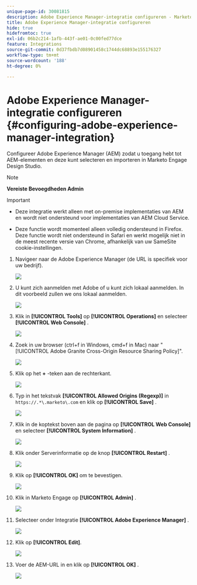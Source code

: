 ```yaml
---
unique-page-id: 30081815
description: Adobe Experience Manager-integratie configureren - Marketo Docs - Productdocumentatie
title: Adobe Experience Manager-integratie configureren
hide: true
hidefromtoc: true
exl-id: 06b2c214-1afb-443f-ae01-0c00fed77dce
feature: Integrations
source-git-commit: 0d37fbdb7d08901458c1744dc68893e155176327
workflow-type: tm+mt
source-wordcount: '188'
ht-degree: 0%

---
```


# Adobe Experience Manager-integratie configureren {#configuring-adobe-experience-manager-integration}

Configureer Adobe Experience Manager (AEM) zodat u toegang hebt tot AEM-elementen en deze kunt selecteren en importeren in Marketo Engage Design Studio.

>[!NOTE]
>
>**Vereiste Bevoegdheden Admin**

>[!IMPORTANT]
>
>* Deze integratie werkt alleen met on-premise implementaties van AEM en wordt niet ondersteund voor implementaties van AEM Cloud Service.
>
>* Deze functie wordt momenteel alleen volledig ondersteund in Firefox. Deze functie wordt niet ondersteund in Safari en werkt mogelijk niet in de meest recente versie van Chrome, afhankelijk van uw SameSite cookie-instellingen.

1. Navigeer naar de Adobe Experience Manager (de URL is specifiek voor uw bedrijf).

   ![](assets/one.png)

1. U kunt zich aanmelden met Adobe of u kunt zich lokaal aanmelden. In dit voorbeeld zullen we ons lokaal aanmelden.

   ![](assets/two.png)

1. Klik in **[!UICONTROL Tools]** op **[!UICONTROL Operations]** en selecteer **[!UICONTROL Web Console]** .

   ![](assets/2a.png)

1. Zoek in uw browser (ctrl+f in Windows, cmd+f in Mac) naar &quot;[!UICONTROL Adobe Granite Cross-Origin Resource Sharing Policy]&quot;.

   ![](assets/three.png)

1. Klik op het **+** -teken aan de rechterkant.

   ![](assets/four.png)

1. Typ in het tekstvak **[!UICONTROL Allowed Origins (Regexp)]** in `https://.*\.marketo\.com` en klik op **[!UICONTROL Save]** .

   ![](assets/five-psd.png)

1. Klik in de koptekst boven aan de pagina op **[!UICONTROL Web Console]** en selecteer **[!UICONTROL System Information]** .

   ![](assets/six.png)

1. Klik onder Serverinformatie op de knop **[!UICONTROL Restart]** .

   ![](assets/seven.png)

1. Klik op **[!UICONTROL OK]** om te bevestigen.

   ![](assets/eight.png)

1. Klik in Marketo Engage op **[!UICONTROL Admin]** .

   ![](assets/nine.png)

1. Selecteer onder Integratie **[!UICONTROL Adobe Experience Manager]** .

   ![](assets/ten.png)

1. Klik op **[!UICONTROL Edit]**.

   ![](assets/eleven.png)

1. Voer de AEM-URL in en klik op **[!UICONTROL OK]** .

   ![](assets/twelve.png)
